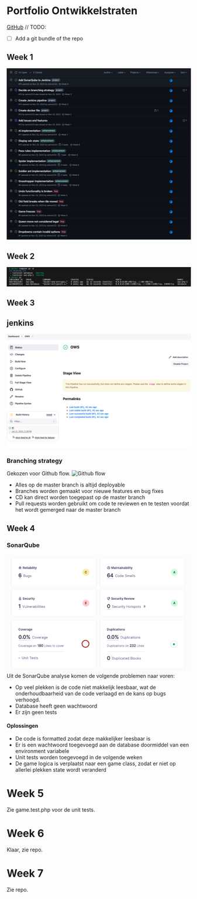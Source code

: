 # Portfolio Ontwikkelstraten

[GitHub](https://github.com/semvis123/ows)
// TODO:
- [ ] Add a git bundle of the repo


## Week 1
![Issues](issues.jpg)

## Week 2
![Docker running](docker_running.png)

## Week 3
## jenkins
![Jenkins](image.png)

### Branching strategy
Gekozen voor Github flow.
![Github flow](https://www.gitkraken.com/wp-content/uploads/2021/03/git-flow.svg)
- Alles op de master branch is altijd deployable
- Branches worden gemaakt voor nieuwe features en bug fixes
- CD kan direct worden toegepast op de master branch
- Pull requests worden gebruikt om code te reviewen en te testen voordat het wordt gemerged naar de master branch

## Week 4
<!-- Pas de pipeline in Jenkins aan zodat deze ook SonarQube gebruikt om de kwaliteit van de code
te controleren. Maak een rapport met SonarQube en beschrijf aan de hand hiervan de
kwaliteitsproblemen in de gegeven code en mogelijke oplossingen daarvoor. Beargumenteer 
je oplossingen. Pas de gegeven code aan zodat deze kwalitaGef beter wordt, zowel op
microniveau (de individuele regels code) als op macroniveau (de verdeling van code over
verschillende modules).
Bewijsmiddelen: De aangepaste Jenkinsfile, de uitvoer van SonarQube en een PDF of Worddocument met de geconstateerde kwaliteitsproblemen en de mogelijke oplossingen. De
verbeterde code dient onderdeel te zijn van de ingeleverde repository. -->
### SonarQube
![SonarQube](sonar_qube.png)
Uit de SonarQube analyse komen de volgende problemen naar voren:
- Op veel plekken is de code niet makkelijk leesbaar, wat de onderhoudbaarheid van de code verlaagd en de kans op bugs verhoogd.
- Database heeft geen wachtwoord
- Er zijn geen tests

#### Oplossingen
- De code is formatted zodat deze makkelijker leesbaar is
- Er is een wachtwoord toegevoegd aan de database doormiddel van een environment variabele
- Unit tests worden toegevoegd in de volgende weken
- De game logica is verplaatst naar een game class, zodat er niet op allerlei plekken state wordt veranderd

# Week 5
<!-- Week 5
Los bugs 1 tot en met 4 in de codebase op. Schrijf ook unit tests om te voorkomen dat deze
bugs later weer optreden.
Bewijsmiddelen: De unit tests en aangepaste code dienen onderdeel te zijn van de
ingeleverde repository.
-->
Zie game.test.php voor de unit tests.

# Week 6
<!--
Week 6
Implementeer features 1 tot en met 5. Gebruik hiervoor test-driven development.
Bewijsmiddelen: De unit tests en aangepaste code dienen onderdeel te zijn van de
ingeleverde repository.
-->
Klaar, zie repo.

# Week 7

Zie repo.

<!--
Week 7
Implementeer feature 6. Gebruik hiervoor test-driven development en test doubles. Schrijf
ook een Dockerfile om de voor deze feature benodigde container te configureren. Los
daarnaast bug 5 op. Schrijf hierbij unit tests met test doubles om te voorkomen dat deze bugs
later weer optreden.
Bewijsmiddelen: De Dockerfile en andere benodigde configuraGebestanden voor de
containerconfiguraGe en screenshots van de werkende containeromgeving -->
